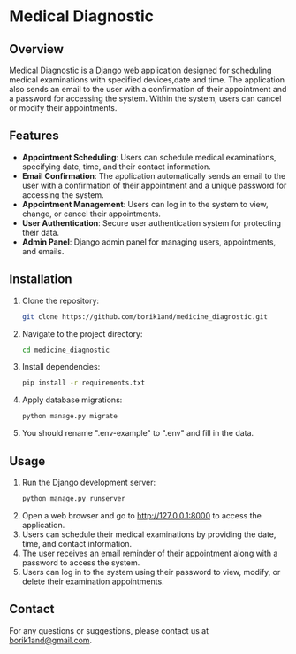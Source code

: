 # Medical Diagnostic

## Overview

Medical Diagnostic is a Django web application designed for scheduling medical examinations with specified devices,date and
time. The application also sends an email to the user with a confirmation of their appointment and a password for accessing
the system. Within the system, users can cancel or modify their appointments.

## Features

- **Appointment Scheduling**: Users can schedule medical examinations, specifying date, time, and their contact
  information.
- **Email Confirmation**: The application automatically sends an email to the user with a confirmation of their appointment and
  a unique password for accessing the system.
- **Appointment Management**: Users can log in to the system to view, change, or cancel their appointments.
- **User Authentication**: Secure user authentication system for protecting their data.
- **Admin Panel**: Django admin panel for managing users, appointments, and emails.

## Installation

1. Clone the repository:

   ```bash
   git clone https://github.com/borik1and/medicine_diagnostic.git

2. Navigate to the project directory:

    ```bash
    cd medicine_diagnostic

3. Install dependencies:

    ```bash
    pip install -r requirements.txt

4. Apply database migrations:

    ```bash
   python manage.py migrate
   
5. You should rename ".env-example" to ".env" and fill in the data.
   
## Usage

1. Run the Django development server:
    ```bash
   python manage.py runserver
   
2. Open a web browser and go to http://127.0.0.1:8000 to access the application.
3. Users can schedule their medical examinations by providing the date, time, and contact information.
4. The user receives an email reminder of their appointment along with a password to access the system.
5. Users can log in to the system using their password to view, modify, or delete their examination appointments.

## Contact

For any questions or suggestions, please contact us at borik1and@gmail.com.

